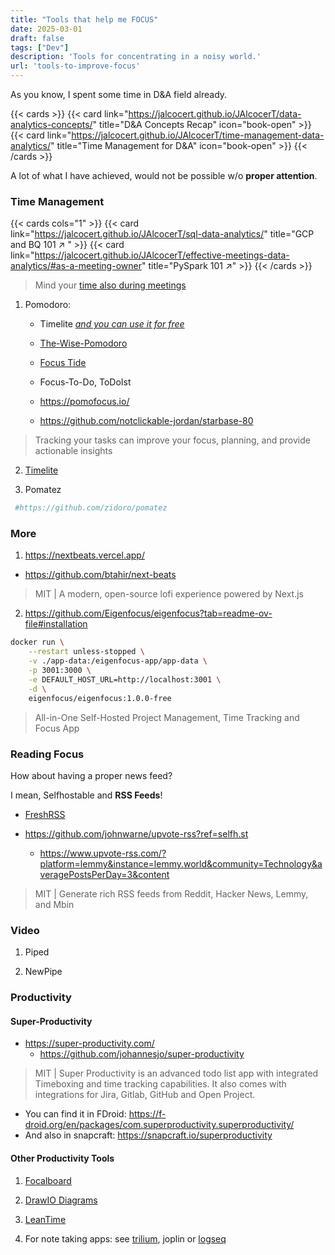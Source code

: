 ```yaml
---
title: "Tools that help me FOCUS"
date: 2025-03-01
draft: false
tags: ["Dev"]
description: 'Tools for concentrating in a noisy world.'
url: 'tools-to-improve-focus'
---
```


As you know, I spent some time in D&A field already.


{{< cards >}}
  {{< card link="https://jalcocert.github.io/JAlcocerT/data-analytics-concepts/" title="D&A Concepts Recap" icon="book-open" >}}
  {{< card link="https://jalcocert.github.io/JAlcocerT/time-management-data-analytics/" title="Time Management for D&A" icon="book-open" >}}
{{< /cards >}}

A lot of what I have achieved, would not be possible w/o **proper attention**.

### Time Management

{{< cards cols="1" >}}
  {{< card link="https://jalcocert.github.io/JAlcocerT/sql-data-analytics/" title="GCP and BQ 101 ↗ " >}}
  {{< card link="https://jalcocert.github.io/JAlcocerT/effective-meetings-data-analytics/#as-a-meeting-owner" title="PySpark 101 ↗" >}}
{{< /cards >}}

> Mind your [time also during meetings](https://jalcocert.github.io/JAlcocerT/effective-meetings-data-analytics/)

1. Pomodoro:
    * Timelite [*and you can use it for free*](https://fossengineer.com/selfhosting-timelite-free-tracking-tool-with-docker/)
    * [The-Wise-Pomodoro](https://the-wise-pomodoro.firebaseapp.com/)
    * [Focus Tide](https://focustide.app/)
    * Focus-To-Do, ToDoIst
    * https://pomofocus.io/

    * https://github.com/notclickable-jordan/starbase-80

> Tracking your tasks can improve your focus, planning, and provide actionable insights

2. [Timelite](https://fossengineer.com/selfhosting-timelite-with-docker/)

3. Pomatez

```sh
 #https://github.com/zidoro/pomatez
```

### More

1. https://nextbeats.vercel.app/

* https://github.com/btahir/next-beats

> MIT | A modern, open-source lofi experience powered by Next.js

2. https://github.com/Eigenfocus/eigenfocus?tab=readme-ov-file#installation


```sh
docker run \
    --restart unless-stopped \
    -v ./app-data:/eigenfocus-app/app-data \
    -p 3001:3000 \
    -e DEFAULT_HOST_URL=http://localhost:3001 \
    -d \
    eigenfocus/eigenfocus:1.0.0-free
```

>  All-in-One Self-Hosted Project Management, Time Tracking and Focus App 

### Reading Focus

How about having a proper news feed?

I mean, Selfhostable and **RSS Feeds**!

* [FreshRSS](https://fossengineer.com/freshrss-docker-setup/)

* https://github.com/johnwarne/upvote-rss?ref=selfh.st
    * https://www.upvote-rss.com/?platform=lemmy&instance=lemmy.world&community=Technology&averagePostsPerDay=3&content

> MIT | Generate rich RSS feeds from Reddit, Hacker News, Lemmy, and Mbin

### Video

1. Piped

2. NewPipe

### Productivity

#### Super-Productivity

* https://super-productivity.com/
    * https://github.com/johannesjo/super-productivity

>  MIT | Super Productivity is an advanced todo list app with integrated Timeboxing and time tracking capabilities. It also comes with integrations for Jira, Gitlab, GitHub and Open Project. 

* You can find it in FDroid: https://f-droid.org/en/packages/com.superproductivity.superproductivity/
* And also in snapcraft: https://snapcraft.io/superproductivity

#### Other Productivity Tools

1. [Focalboard](https://fossengineer.com/focalboard-docker) 
2. [DrawIO Diagrams](https://fossengineer.com//selfhosting-drawio-with-docker)
3. [LeanTime](https://fossengineer.com/selfhosting-Leantime-docker)

4. For note taking apps: see [trilium](https://fossengineer.com/selfhosting-Trilium-docker/), joplin or [logseq](https://fossengineer.com/selfhosting-logseq/)

<!-- ## FAQ

### What Tools can help me Focus?

Pomodoro
Kanban Boards ... -->